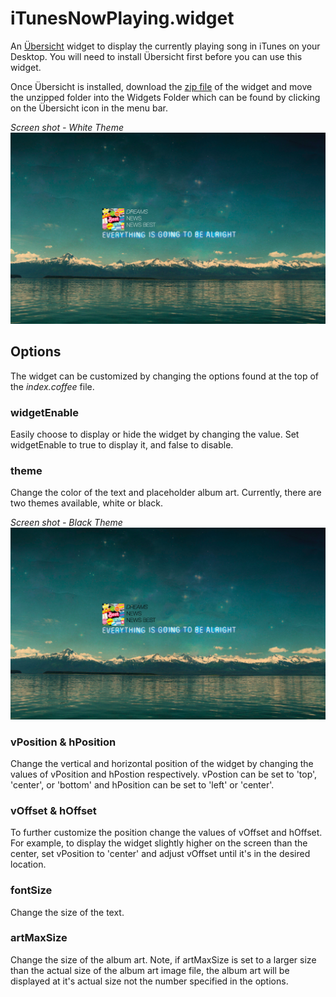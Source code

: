 # iTunesNowPlaying.widget

An [Übersicht](http://tracesof.net/uebersicht/) widget to display the currently playing song in iTunes on your Desktop. You will need to install Übersicht first before you can use this widget. 

Once Übersicht is installed, download the [zip file](iTunesNowPlaying.widget.zip) of the widget and move the unzipped folder into the Widgets Folder which can be found by clicking on the Übersicht icon in the menu bar.

*Screen shot - White Theme*
![Example Screenshot of widget](ScreenshotWhite.png)

## Options

The widget can be customized by changing the options found at the top of the *index.coffee* file.

### widgetEnable

Easily choose to display or hide the widget by changing the value. Set widgetEnable to true to display it, and false to disable.

### theme

Change the color of the text and placeholder album art. Currently, there are two themes available, white or black.

*Screen shot - Black Theme*
![Example Screenshot of widget](ScreenshotBlack.png)

### vPosition & hPosition

Change the vertical and horizontal position of the widget by changing the values of vPosition and hPostion respectively. vPostion can be set to 'top', 'center', or 'bottom' and hPosition can be set to 'left' or 'center'.

### vOffset & hOffset

To further customize the position change the values of vOffset and hOffset. For example, to display the widget slightly higher on the screen than the center, set vPosition to 'center' and adjust vOffset until it's in the desired location.

### fontSize

Change the size of the text.

### artMaxSize

Change the size of the album art. Note, if artMaxSize is set to a larger size than the actual size of the album art image file, the album art will be displayed at it's actual size not the number specified in the options.


